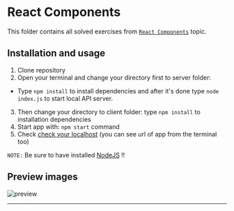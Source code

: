 # React Components

This folder contains all solved exercises from [``React Components``](https://softuni.bg/trainings/resources/officedocument/32181/exercise-problem-descriptions-reactjs-fundamentals-june-2018/2022) topic.

## Installation and usage

1. Clone repository
2. Open your terminal and change your directory first to server folder:

* Type ``npm install`` to install dependencies and after it's done type ``node index.js`` to start local API server.

3. Then change your directory to client folder: type ``npm install`` to installation dependencies
4. Start app with: ``npm start`` command
5. Check [check your localhost](http://localhost:3000/) (you can see url of app from the terminal too)

```NOTE:``` Be sure to have installed [NodeJS](https://nodejs.org/) !!

## Preview images

![preview](https://raw.githubusercontent.com/tmollov/React-Exercises-Softuni/main/01_react_components/preview.png)
___